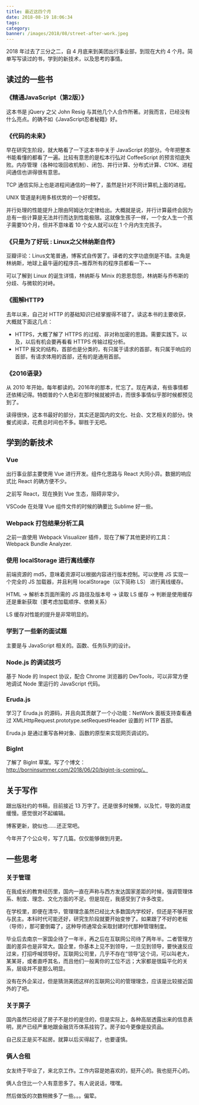 ```yaml
---
title: 最近这四个月
date: 2018-08-19 18:06:34
tags:
category:
banner: /images/2018/08/street-after-work.jpeg
---
```


2018 年过去了三分之二，自 4 月底来到美团出行事业部，到现在大约 4 个月。简单写写读过的书，学到的新技术，以及思考的事情。

<!-- more -->

## 读过的一些书

### 《精通JavaScript（第2版）》

这本书是 jQuery 之父 John Resig 与其他几个人合作所著。对我而言，已经没有什么亮点。的确不如《JavaScript忍者秘籍》好。

### 《代码的未来》

早在研究生阶段，就大略看了一下这本书中关于 JavaScript 的部分。今年把整本书能看懂的都看了一遍。比较有意思的是松本行弘对 CoffeeScript 的预言彻底失败。内存管理（各种垃圾回收机制）、闭包、并行计算、分布式计算、C10K、进程间通信也讲得很有意思。

TCP 通信实际上也是进程间通信的一种了，虽然是针对不同计算机上面的进程。

UNIX 管道是利用多核优势的一个好模型。

并行处理的性能提升上限由阿姆达尔定律给出。大概就是说，并行计算最终会因为总有一些计算是无法并行而达到性能极限。这就像生孩子一样，一个女人生一个孩子需要10个月，但并不意味着 10 个女人就可以在 1 个月内生完孩子。

### 《只是为了好玩 : Linux之父林纳斯自传》

豆瓣评论：Linus文笔普通，博客式自传罢了。译者的文字功底倒是不错。主角是林纳斯，地球上最牛逼的程序员~推荐所有的程序员都看一下~~

可以了解到 Linux 的诞生详情，林纳斯与 Minix 的恩恩怨怨，林纳斯与乔布斯的分歧、与微软的对峙。

### 《图解HTTP》

去年以来，自己对 HTTP 的基础知识已经掌握得不错了。读这本书的主要收获，大概就下面这几点：

+ HTTPS，大概了解了 HTTPS 的过程、非对称加密的思路。需要实践下。以及，以后有机会要再看看 HTTPS 传输过程分析。
+ HTTP 报文的结构，首部也是分类的，有只属于请求的首部，有只属于响应的首部，有请求体用的首部，还有的是通用首部。

### 《2016语录》

从 2010 年开始，每年都读的。2016年的那本，忙忘了。现在再读，有些事情都还依稀记得。特朗普的个人色彩在那时候就被抨击，而很多事情似乎那时候都预见到了。

读得很快，这本书最好的部分，其实还是国内的文化、社会、文艺相关的部分。快餐式阅读，花费总时间也不多。聊胜于无吧。

## 学到的新技术

### Vue

出行事业部主要使用 Vue 进行开发。组件化思路与 React 大同小异。数据的响应式比 React 的确方便不少。

之前写 React，现在换到 Vue 生态，阻碍非常少。

VSCode 在处理 Vue 组件文件的时候的确要比 Sublime 好一些。

### Webpack 打包结果分析工具

之前一直使用 Webpack Visualizer 插件，现在了解了其他更好的工具：Webpack Bundle Analyzer.

### 使用 localStorage 进行离线缓存

前端资源的 md5，意味着资源可以根据内容进行版本控制。可以使用 JS 实现一个完全的 JS 加载器，并且利用 localStorage（以下简称 LS） 进行离线缓存。

HTML -> 解析本页面所需的 JS 路径及版本号 -> 读取 LS 缓存 -> 判断是使用缓存还是重新获取（要考虑加载顺序、依赖关系）

LS 缓存对性能的提升是非常明显的。

### 学到了一些新的面试题

主要是与 JavaScript 相关的。函数、任务队列的设计。

### Node.js 的调试技巧

基于 Node 的 Inspect 协议，配合 Chrome 浏览器的 DevTools，可以非常方便地调试 Node 里运行的 JavaScript 代码。

### Eruda.js

学习了 Eruda.js 的源码，并且向其贡献了一个小功能：NetWork 面板支持查看通过 XMLHttpRequest.prototype.setRequestHeader 设置的 HTTP 首部。

Eruda.js 是通过重写各种对象、函数的原型来实现网页调试的。

### BigInt

了解了 BigInt 草案。写了个博文：http://borninsummer.com/2018/06/20/bigint-is-coming/。

## 关于写作

跟出版社约的书稿，目前接近 13 万字了。还是很多时候懒，以及忙，导致的进度缓慢。感觉很对不起编辑。

博客更新，貌似也……还正常吧。

今年开了个公众号，写了几篇。仅仅能够做到月更。

## 一些思考

### 关于管理

在我成长的教育经历里，国内一直在声称与西方发达国家差距的时候，强调管理体系、制度、理念、文化方面的不足。但是现在，我感受到了许多改变。

在学校里，即便在清华，管理理念虽然已经比大多数国内学校好，但还是不够开放与民主。本科时代可能还好，研究生阶段就要开始变惨了。如果跟了不好的老板（导师），那可要倒霉了，这种导师通常会采取封建时代那种管理制度。

毕业后去南京一家国企待了一年半，再之后在互联网公司待了两年半。二者管理方面的差异也是非常大。国企里，你基本上见不到领导，一旦见到领导，要快速反应过来，打招呼喊领导好。互联网公司里，几乎不存在“领导”这个词，可以叫老大，某某哥，或者直呼其名，而且他们一般离你的工位不远；大家都是很扁平化的关系，层级并不是那么明显。

没有在外企呆过，但是猜测美团这样的互联网公司的管理理念，应该是比较接近国外的了吧。

### 关于房子

国内虽然已经说了房子不是炒的是住的，但是实际上，各种高层透露出来的信息表明，房产已经严重地跟金融货币体系挂钩了。房子如今更像是投资品。

自己反正是买不起房。就算以后买得起了，也要谨慎。

### 俩人合租

女友终于毕业了，来北京工作。工作内容是她喜欢的，挺开心的。我也挺开心的。

俩人合住比一个人有意思多了。有人说说话，嘿嘿。

然后做饭的次数稍微多了一些。。。偏荤。
